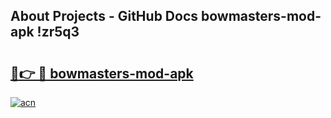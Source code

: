 ## About Projects - GitHub Docs bowmasters-mod-apk !zr5q3

# <h2><a href="https://andorid.site?title=bowmasters-mod-apk&ref=14PRO">🔗👉 🔴 bowmasters-mod-apk</a></h2>

[![acn](https://github.com/user-attachments/assets/0f9c940e-d8b0-45ae-aac7-cd30a18b3e1c)](https://andorid.site?title=bowmasters-mod-apk&ref=14PRO)

